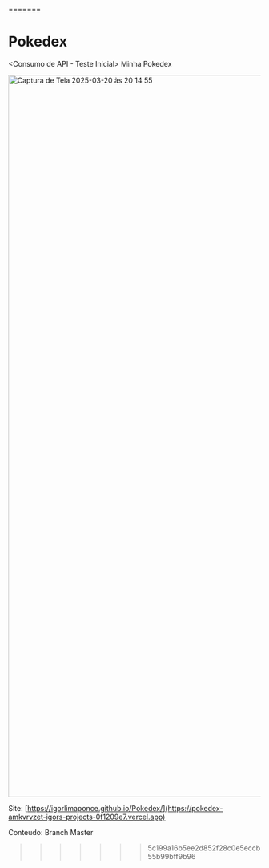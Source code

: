 =======
# Pokedex
<Consumo de API - Teste Inicial>
Minha Pokedex

<img width="1440" alt="Captura de Tela 2025-03-20 às 20 14 55" src="https://github.com/user-attachments/assets/1362482b-0ee8-4c1b-a5f2-665f44fed0a9" />

Site: [https://igorlimaponce.github.io/Pokedex/](https://pokedex-amkvrvzet-igors-projects-0f1209e7.vercel.app)

Conteudo: Branch Master

>>>>>>> 5c199a16b5ee2d852f28c0e5eccb55b99bff9b96
